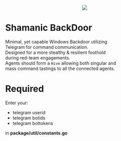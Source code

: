 <p align="center">
	<img align="center" src="https://raw.githubusercontent.com/whiterabb17/Shaman/main/resources/Shaman.png">
</p>

# Shamanic BackDoor
Minimal, yet capable Windows Backdoor utilizing<br>Telegram for command communication. <br>
Designed for a more stealthy & resilient foothold<br>
during red-team engagements.<br>
Agents should form a `Hive` allowing both singular and <br>
mass command tastings to all the connected agents.

# Required
Enter your:
- telegram userid 
- telegram botids 
- telegram bottokens

in <b>package/util/constants.go </b>
